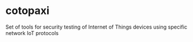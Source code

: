 # cotopaxi
Set of tools for security testing of Internet of Things devices using specific network IoT protocols
